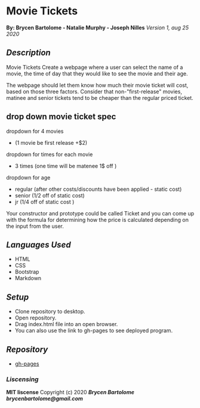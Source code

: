 # Movie Tickets

**By: Brycen Bartolome - Natalie Murphy - Joseph Nilles**
_Version 1, aug 25 2020_

## _Description_

Movie Tickets
Create a webpage where a user can select the name of a movie,
the time of day that they would like to see the movie
and their age.

The webpage should let them know how much their movie ticket will cost,
based on those three factors.
Consider that non-"first-release" movies,
matinee and senior tickets tend to be cheaper
than the regular priced ticket.

## drop down movie ticket spec

dropdown for 4 movies

- (1 movie be first release +\$2)

dropdown for times for each movie

- 3 times (one time will be matenee 1\$ off )

dropdown for age

- regular (after other costs/discounts have been applied - static cost)
- senior (1/2 off of static cost)
- jr (1/4 off of static cost )

Your constructor and prototype could be called Ticket and you can come up with the formula for determining how the price is calculated depending on the input from the user.

## _Languages Used_

- HTML
- CSS
- Bootstrap
- Markdown

## _Setup_

- Clone repository to desktop.
- Open repository.
- Drag index.html file into an open browser.
- You can also use the link to gh-pages to see deployed program.

## _Repository_

- [gh-pages](https://brycengit.github.io//)

### _Liscensing_

**MIT liscense**
Copyright (c) 2020 **_Brycen Bartolome brycenbartolome@gmail.com_**
